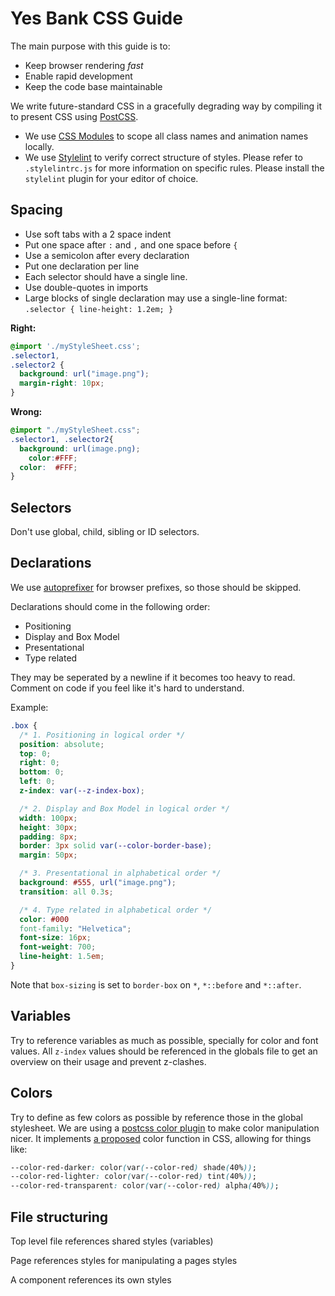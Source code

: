 
Yes Bank CSS Guide
===============================

The main purpose with this guide is to:
- Keep browser rendering _fast_
- Enable rapid development
- Keep the code base maintainable


We write future-standard CSS in a gracefully degrading way by compiling it to present CSS using [PostCSS](https://github.com/postcss/postcss).

- We use [CSS Modules](https://github.com/css-modules/css-modules) to scope all class names and animation names locally.
- We use [Stylelint](https://stylelint.io) to verify correct structure of styles. Please refer to `.stylelintrc.js` for more information on specific rules. Please install the `stylelint` plugin for your editor of choice.
## Spacing

- Use soft tabs with a 2 space indent
- Put one space after `:` and `,` and one space before `{`
- Use a semicolon after every declaration
- Put one declaration per line
- Each selector should have a single line.
- Use double-quotes in imports
- Large blocks of single declaration may use a single-line format: `.selector { line-height: 1.2em; }`

**Right:**
```css
@import './myStyleSheet.css';
.selector1,
.selector2 {
  background: url("image.png");
  margin-right: 10px;
}
```

**Wrong:**
```css
@import "./myStyleSheet.css";
.selector1, .selector2{
  background: url(image.png);
    color:#FFF;
  color:  #FFF;
}
```

## Selectors

Don't use global, child, sibling or ID selectors.


## Declarations

We use [autoprefixer](https://github.com/postcss/autoprefixer) for browser prefixes, so those should be skipped.

Declarations should come in the following order:
- Positioning
- Display and Box Model
- Presentational
- Type related

They may be seperated by a newline if it becomes too heavy to read.
Comment on code if you feel like it's hard to understand.

Example:
```css
.box {
  /* 1. Positioning in logical order */
  position: absolute;
  top: 0;
  right: 0;
  bottom: 0;
  left: 0;
  z-index: var(--z-index-box);

  /* 2. Display and Box Model in logical order */
  width: 100px;
  height: 30px;
  padding: 8px;
  border: 3px solid var(--color-border-base);
  margin: 50px;

  /* 3. Presentational in alphabetical order */
  background: #555, url("image.png");
  transition: all 0.3s;

  /* 4. Type related in alphabetical order */
  color: #000
  font-family: "Helvetica";
  font-size: 16px;
  font-weight: 700;
  line-height: 1.5em;
}
```

Note that `box-sizing` is set to `border-box` on `*`, `*::before` and `*::after`.


## Variables

Try to reference variables as much as possible, specially for color and font values.
All `z-index` values should be referenced in the globals file to get an overview on their usage and prevent z-clashes.


## Colors

Try to define as few colors as possible by reference those in the global stylesheet.
We are using a [postcss color plugin](https://github.com/postcss/postcss-color-function) to make color manipulation nicer. It implements [a proposed](http://dev.w3.org/csswg/css-color/#modifying-colors) color function in CSS, allowing for things like:
```css
--color-red-darker: color(var(--color-red) shade(40%));
--color-red-lighter: color(var(--color-red) tint(40%));
--color-red-transparent: color(var(--color-red) alpha(40%));
```

## File structuring

Top level file references shared styles (variables)

Page references styles for manipulating a pages styles

A component references its own styles
